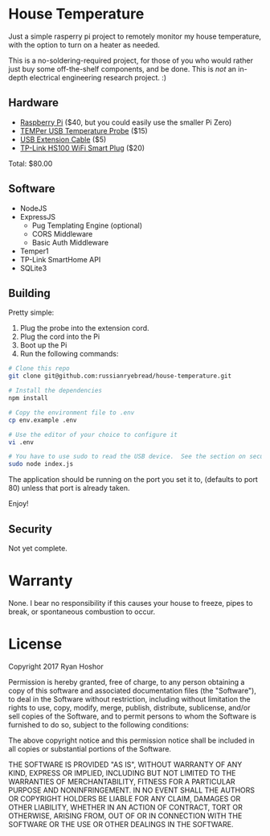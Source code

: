 # House Temperature

Just a simple rasperry pi project to remotely monitor my house temperature, with the option to turn on a heater as needed.

This is a no-soldering-required project, for those of you who would rather just buy some off-the-shelf components, and be done.  This is *not* an in-depth electrical engineering research project. :)

## Hardware

 - [Raspberry Pi](http://amzn.to/2DqaH7c) ($40, but you could easily use the smaller Pi Zero)
 - [TEMPer USB Temperature Probe](http://amzn.to/2DoXJGA) ($15)
 - [USB Extension Cable](http://amzn.to/2C5L67v) ($5)
 - [TP-Link HS100 WiFi Smart Plug](http://amzn.to/2Dro47h) ($20)

 Total: $80.00

 ## Software

  - NodeJS
  - ExpressJS
    - Pug Templating Engine (optional)
    - CORS Middleware
    - Basic Auth Middleware
  - Temper1
  - TP-Link SmartHome API
  - SQLite3

  ## Building

  Pretty simple:
  
   1. Plug the probe into the extension cord.
   2. Plug the cord into the Pi
   3. Boot up the Pi
   4. Run the following commands:

```bash
# Clone this repo
git clone git@github.com:russianryebread/house-temperature.git

# Install the dependencies
npm install

# Copy the environment file to .env
cp env.example .env

# Use the editor of your choice to configure it
vi .env

# You have to use sudo to read the USB device.  See the section on security for more info.
sudo node index.js
```

The application should be running on the port you set it to, (defaults to port 80) unless that port is already taken.

Enjoy!

## Security
Not yet complete.

# Warranty
None.  I bear no responsibility if this causes your house to freeze, pipes to break, or spontaneous combustion to occur.

# License
Copyright 2017 Ryan Hoshor

Permission is hereby granted, free of charge, to any person obtaining a copy of this software and associated documentation files (the "Software"), to deal in the Software without restriction, including without limitation the rights to use, copy, modify, merge, publish, distribute, sublicense, and/or sell copies of the Software, and to permit persons to whom the Software is furnished to do so, subject to the following conditions:

The above copyright notice and this permission notice shall be included in all copies or substantial portions of the Software.

THE SOFTWARE IS PROVIDED "AS IS", WITHOUT WARRANTY OF ANY KIND, EXPRESS OR IMPLIED, INCLUDING BUT NOT LIMITED TO THE WARRANTIES OF MERCHANTABILITY, FITNESS FOR A PARTICULAR PURPOSE AND NONINFRINGEMENT. IN NO EVENT SHALL THE AUTHORS OR COPYRIGHT HOLDERS BE LIABLE FOR ANY CLAIM, DAMAGES OR OTHER LIABILITY, WHETHER IN AN ACTION OF CONTRACT, TORT OR OTHERWISE, ARISING FROM, OUT OF OR IN CONNECTION WITH THE SOFTWARE OR THE USE OR OTHER DEALINGS IN THE SOFTWARE.
